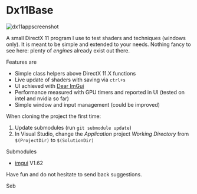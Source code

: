 # Dx11Base

![dx11appscreenshot](https://github.com/sebh/Dx11Base/blob/master/DX11Application.png)

A small DirectX 11 program I use to test shaders and techniques (windows only). It is meant to be simple and extended to your needs. Nothing fancy to see here: plenty of _engines_ already exist out there.

Features are
* Simple class helpers above DirectX 11.X functions
* Live update of shaders with saving via `ctrl+s`
* UI achieved with [Dear ImGui](https://github.com/ocornut/imgui)
* Performance measured with GPU timers and reported in UI (tested on intel and nvidia so far)
* Simple window and input management (could be improved)

When cloning the project the first time:
1. Update submodules (run `git submodule update`)
2. In Visual Studio, change the _Application_ project _Working Directory_ from `$(ProjectDir)` to `$(SolutionDir)`

Submodules
* [imgui](https://github.com/ocornut/imgui) V1.62

Have fun and do not hesitate to send back suggestions.

Seb
